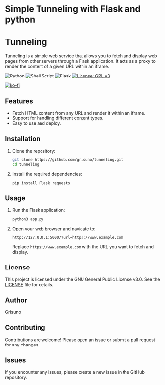 # Simple Tunneling with Flask and python

# Tunneling

Tunneling is a simple web service that allows you to fetch and display web pages from other servers through a Flask application. It acts as a proxy to render the content of a given URL within an iframe.


![Python](https://img.shields.io/badge/python-3670A0?style=for-the-badge&logo=python&logoColor=ffdd54) ![Shell Script](https://img.shields.io/badge/shell_script-%23121011.svg?style=for-the-badge&logo=gnu-bash&logoColor=white) ![Flask](https://img.shields.io/badge/flask-%23000.svg?style=for-the-badge&logo=flask&logoColor=white) [![License: GPL v3](https://img.shields.io/badge/License-GPLv3-blue.svg)](https://www.gnu.org/licenses/gpl-3.0)

[![ko-fi](https://ko-fi.com/img/githubbutton_sm.svg)](https://ko-fi.com/Y8Y2Z73AV)

## Features

- Fetch HTML content from any URL and render it within an iframe.
- Support for handling different content types.
- Easy to use and deploy.

## Installation

1. Clone the repository:
    ```sh
    git clone https://github.com/grisuno/tunneling.git
    cd tunneling
    ```

2. Install the required dependencies:
    ```sh
    pip install Flask requests
    ```

## Usage

1. Run the Flask application:
    ```sh
    python3 app.py
    ```

2. Open your web browser and navigate to:
    ```
    http://127.0.0.1:5000/?url=https://www.example.com
    ```

   Replace `https://www.example.com` with the URL you want to fetch and display.

## License

This project is licensed under the GNU General Public License v3.0. See the [LICENSE](LICENSE) file for details.

## Author

Grisuno

## Contributing

Contributions are welcome! Please open an issue or submit a pull request for any changes.

## Issues

If you encounter any issues, please create a new issue in the GitHub repository.
